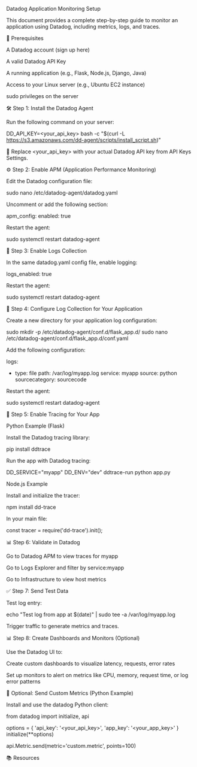 Datadog Application Monitoring Setup

This document provides a complete step-by-step guide to monitor an application using Datadog, including metrics, logs, and traces.

📌 Prerequisites

A Datadog account (sign up here)

A valid Datadog API Key

A running application (e.g., Flask, Node.js, Django, Java)

Access to your Linux server (e.g., Ubuntu EC2 instance)

sudo privileges on the server

🛠️ Step 1: Install the Datadog Agent

Run the following command on your server:

DD_API_KEY=<your_api_key> bash -c "$(curl -L https://s3.amazonaws.com/dd-agent/scripts/install_script.sh)"

🔑 Replace <your_api_key> with your actual Datadog API key from API Keys Settings.

⚙️ Step 2: Enable APM (Application Performance Monitoring)

Edit the Datadog configuration file:

sudo nano /etc/datadog-agent/datadog.yaml

Uncomment or add the following section:

apm_config:
  enabled: true

Restart the agent:

sudo systemctl restart datadog-agent

📝 Step 3: Enable Logs Collection

In the same datadog.yaml config file, enable logging:

logs_enabled: true

Restart the agent:

sudo systemctl restart datadog-agent

📂 Step 4: Configure Log Collection for Your Application

Create a new directory for your application log configuration:

sudo mkdir -p /etc/datadog-agent/conf.d/flask_app.d/
sudo nano /etc/datadog-agent/conf.d/flask_app.d/conf.yaml

Add the following configuration:

logs:
  - type: file
    path: /var/log/myapp.log
    service: myapp
    source: python
    sourcecategory: sourcecode

Restart the agent:

sudo systemctl restart datadog-agent

🔧 Step 5: Enable Tracing for Your App

Python Example (Flask)

Install the Datadog tracing library:

pip install ddtrace

Run the app with Datadog tracing:

DD_SERVICE="myapp" DD_ENV="dev" ddtrace-run python app.py

Node.js Example

Install and initialize the tracer:

npm install dd-trace

In your main file:

const tracer = require('dd-trace').init();

📊 Step 6: Validate in Datadog

Go to Datadog APM to view traces for myapp

Go to Logs Explorer and filter by service:myapp

Go to Infrastructure to view host metrics

✅ Step 7: Send Test Data

Test log entry:

echo "Test log from app at $(date)" | sudo tee -a /var/log/myapp.log

Trigger traffic to generate metrics and traces.

📊 Step 8: Create Dashboards and Monitors (Optional)

Use the Datadog UI to:

Create custom dashboards to visualize latency, requests, error rates

Set up monitors to alert on metrics like CPU, memory, request time, or log error patterns

📀 Optional: Send Custom Metrics (Python Example)

Install and use the datadog Python client:

from datadog import initialize, api

options = {
    'api_key': '<your_api_key>',
    'app_key': '<your_app_key>'
}
initialize(**options)

api.Metric.send(metric='custom.metric', points=100)

📚 Resources
